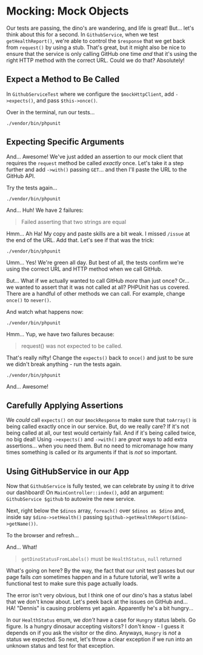 # Mocking: Mock Objects

Our tests are passing, the dino's are wandering, and life is great! But... let's
think about this for a second. In `GithubService`, when we test `getHealthReport()`,
we're able to control the `$response` that we get back from `request()` by using
a stub. That's great, but it might also be nice to ensure that the service is only
calling GitHub one time *and* that it's using the right HTTP method with the 
correct URL. Could we do that? Absolutely!

## Expect a Method to Be Called

In `GithubServiceTest` where we configure the `$mockHttpClient`, add `->expects()`,
and pass `$this->once()`.

Over in the terminal, run our tests...

```terminal
./vendor/bin/phpunit
```

## Expecting Specific Arguments

And... Awesome! We've just added an assertion to our mock client that requires the
`request` method be called *exactly* once. Let's take it a step further and
add `->with()` passing `GET`... and then I'll paste the URL to the GitHub API.

Try the tests again...

```terminal-silent
./vendor/bin/phpunit
```

And... Huh! We have 2 failures:

> Failed asserting that two strings are equal

Hmm... Ah Ha! My copy and paste skills are a bit weak. I missed `/issue` at the
end of the URL. Add that. Let's see if that was the trick:

```terminal-silent
./vendor/bin/phpunit
```

Umm... Yes! We're green all day. But best of all, the tests confirm we're using
the correct URL and HTTP method when we call GitHub.

But... What if we actually wanted to call GitHub *more* than just once? Or... we 
wanted to assert that it was not called at all? PHPUnit has us covered. There are
a handful of other methods we can call. For example, change `once()` to `never()`.

And watch what happens now:

```terminal-silent
./vendor/bin/phpunit
```

Hmm... Yup, we have two failures because:

> request() was not expected to be called.

That's really nifty! Change the `expects()` back to `once()` and just to be sure
we didn't break anything - run the tests again.

```terminal-silent
./vendor/bin/phpunit
```

And... Awesome!

## Carefully Applying Assertions

We *could* call `expects()` on our `$mockResponse` to make sure that `toArray()`
is being called exactly once in our service. But, do we really care? If it's
not being called at all, our test would certainly fail. And if it's being called
twice, no big deal! Using `->expects()` and `->with()` are *great* ways to add
extra assertions... when you need them. But no need to micromanage how many times
something is called or its arguments if that is *not* so important.

## Using GitHubService in our App

Now that `GithubService` is fully tested, we can celebrate by *using* it to drive
our dashboard! On `MainController::index()`, add an argument: 
`GithubService $github` to autowire the new service.

Next, right below the `$dinos` array, `foreach()` over `$dinos as $dino` and, inside
say `$dino->setHealth()` passing `$github->getHealthReport($dino->getName())`.

To the browser and refresh...

And... What!

> `getDinoStatusFromLabels()` must be `HealthStatus`, `null` returned

What's going on here? By the way, the fact that our unit test passes but our
page fails *can* sometimes happen and in a future tutorial, we'll write a
functional test to make sure this page actually loads.

The error isn't very obvious, but I think one of our dino's has a status label
that we don't know about. Let's peek back at the issues on GitHub and... HA! "Dennis"
is causing problems yet again. Apparently he's a bit hungry...

In our `HealthStatus` enum, we *don't* have a case for `Hungry` status labels.
Go figure. Is a hungry dinosaur accepting visitors? I don't know - I guess it
depends on if you ask the visitor or the dino. Anyways, `Hungry` is *not* a status 
we expected. So next, let's throw a clear exception if we run into an unknown 
status and test for that exception.
